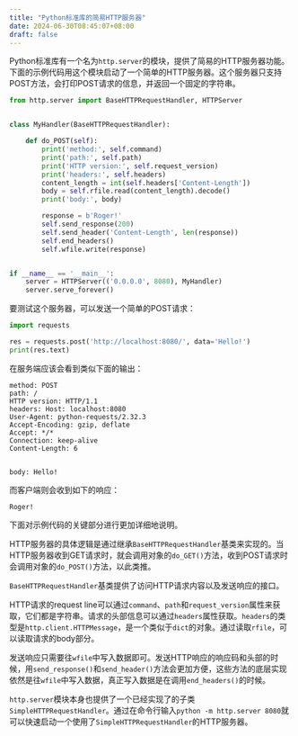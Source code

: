```yaml
---
title: "Python标准库的简易HTTP服务器"
date: 2024-06-30T08:45:07+08:00
draft: false
---
```


Python标准库有一个名为`http.server`的模块，提供了简易的HTTP服务器功能。下面的示例代码用这个模块启动了一个简单的HTTP服务器。这个服务器只支持POST方法，会打印POST请求的信息，并返回一个固定的字符串。

```python
from http.server import BaseHTTPRequestHandler, HTTPServer


class MyHandler(BaseHTTPRequestHandler):

    def do_POST(self):
        print('method:', self.command)
        print('path:', self.path)
        print('HTTP version:', self.request_version)
        print('headers:', self.headers)
        content_length = int(self.headers['Content-Length'])
        body = self.rfile.read(content_length).decode()
        print('body:', body)

        response = b'Roger!'
        self.send_response(200)
        self.send_header('Content-Length', len(response))
        self.end_headers()
        self.wfile.write(response)


if __name__ == '__main__':
    server = HTTPServer(('0.0.0.0', 8080), MyHandler)
    server.serve_forever()
```

要测试这个服务器，可以发送一个简单的POST请求：
```python
import requests

res = requests.post('http://localhost:8080/', data='Hello!')
print(res.text)
```

在服务端应该会看到类似下面的输出：
```
method: POST
path: /
HTTP version: HTTP/1.1
headers: Host: localhost:8080
User-Agent: python-requests/2.32.3
Accept-Encoding: gzip, deflate
Accept: */*
Connection: keep-alive
Content-Length: 6


body: Hello!
```

而客户端则会收到如下的响应：
```
Roger!
```

下面对示例代码的关键部分进行更加详细地说明。

HTTP服务器的具体逻辑是通过继承`BaseHTTPRequestHandler`基类来实现的。当HTTP服务器收到GET请求时，就会调用对象的`do_GET()`方法，收到POST请求时会调用对象的`do_POST()`方法，以此类推。

`BaseHTTPRequestHandler`基类提供了访问HTTP请求内容以及发送响应的接口。

HTTP请求的request line可以通过`command`、`path`和`request_version`属性来获取，它们都是字符串。请求的头部信息可以通过`headers`属性获取。`headers`的类型是`http.client.HTTPMessage`，是一个类似于`dict`的对象。通过读取`rfile`，可以读取请求的body部分。

发送响应只需要往`wfile`中写入数据即可。发送HTTP响应的响应码和头部的时候，用`send_response()`和`send_header()`方法会更加方便，这些方法的底层实现依然是往`wfile`中写入数据，真正写入数据是在调用`end_headers()`的时候。

`http.server`模块本身也提供了一个已经实现了的子类`SimpleHTTPRequestHandler`。通过在命令行输入`python -m http.server 8080`就可以快速启动一个使用了`SimpleHTTPRequestHandler`的HTTP服务器。
